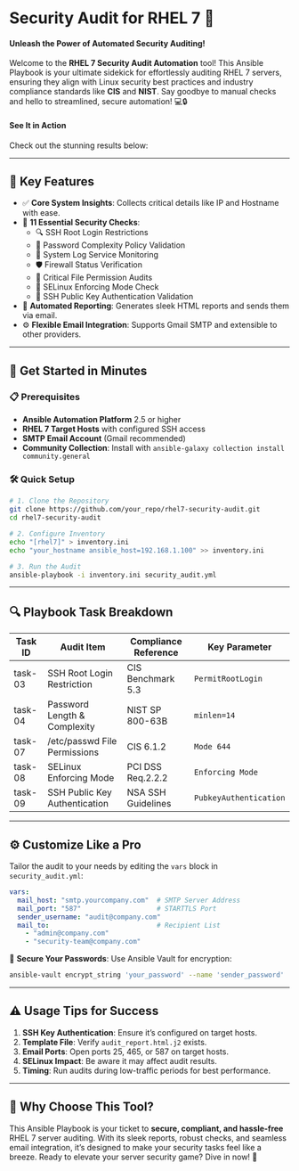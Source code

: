 # Security Audit for RHEL 7 🚀

#### Unleash the Power of Automated Security Auditing!


Welcome to the **RHEL 7 Security Audit Automation** tool! This Ansible Playbook is your ultimate sidekick for effortlessly auditing RHEL 7 servers, ensuring they align with Linux security best practices and industry compliance standards like **CIS** and **NIST**. Say goodbye to manual checks and hello to streamlined, secure automation! 💻🔒

#### See It in Action
Check out the stunning results below:  


---

## 🌟 Key Features

- ✅ **Core System Insights**: Collects critical details like IP and Hostname with ease.  
- 🔐 **11 Essential Security Checks**:  
  - 🔍 SSH Root Login Restrictions  
  - 🔑 Password Complexity Policy Validation  
  - 📜 System Log Service Monitoring  
  - 🛡️ Firewall Status Verification  
  - 📂 Critical File Permission Audits  
  - 🔧 SELinux Enforcing Mode Check  
  - 🔐 SSH Public Key Authentication Validation  
- 📧 **Automated Reporting**: Generates sleek HTML reports and sends them via email.  
- ⚙️ **Flexible Email Integration**: Supports Gmail SMTP and extensible to other providers.  

---

## 🚀 Get Started in Minutes

### 📋 Prerequisites
- **Ansible Automation Platform** 2.5 or higher  
- **RHEL 7 Target Hosts** with configured SSH access  
- **SMTP Email Account** (Gmail recommended)  
- **Community Collection**: Install with `ansible-galaxy collection install community.general`

### 🛠️ Quick Setup
```bash
# 1. Clone the Repository
git clone https://github.com/your_repo/rhel7-security-audit.git
cd rhel7-security-audit

# 2. Configure Inventory
echo "[rhel7]" > inventory.ini
echo "your_hostname ansible_host=192.168.1.100" >> inventory.ini

# 3. Run the Audit
ansible-playbook -i inventory.ini security_audit.yml
```

---

## 🔍 Playbook Task Breakdown

| Task ID | Audit Item                     | Compliance Reference       | Key Parameter            |
|---------|--------------------------------|----------------------------|--------------------------|
| task-03 | SSH Root Login Restriction     | CIS Benchmark 5.3          | `PermitRootLogin`        |
| task-04 | Password Length & Complexity   | NIST SP 800-63B            | `minlen=14`              |
| task-07 | /etc/passwd File Permissions   | CIS 6.1.2                  | `Mode 644`               |
| task-08 | SELinux Enforcing Mode         | PCI DSS Req.2.2.2          | `Enforcing Mode`         |
| task-09 | SSH Public Key Authentication  | NSA SSH Guidelines         | `PubkeyAuthentication`   |

---

## ⚙️ Customize Like a Pro

Tailor the audit to your needs by editing the `vars` block in `security_audit.yml`:

```yaml
vars:
  mail_host: "smtp.yourcompany.com"  # SMTP Server Address
  mail_port: "587"                   # STARTTLS Port
  sender_username: "audit@company.com"
  mail_to:                           # Recipient List
    - "admin@company.com"
    - "security-team@company.com"
```

🔐 **Secure Your Passwords**: Use Ansible Vault for encryption:  
```bash
ansible-vault encrypt_string 'your_password' --name 'sender_password'
```

---

## ⚠️ Usage Tips for Success

1. **SSH Key Authentication**: Ensure it’s configured on target hosts.  
2. **Template File**: Verify `audit_report.html.j2` exists.  
3. **Email Ports**: Open ports 25, 465, or 587 on target hosts.  
4. **SELinux Impact**: Be aware it may affect audit results.  
5. **Timing**: Run audits during low-traffic periods for best performance.  

---

## 🌈 Why Choose This Tool?

This Ansible Playbook is your ticket to **secure, compliant, and hassle-free** RHEL 7 server auditing. With its sleek reports, robust checks, and seamless email integration, it’s designed to make your security tasks feel like a breeze. Ready to elevate your server security game? Dive in now! 🎉

